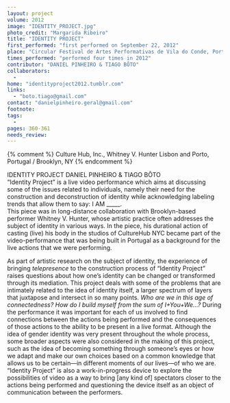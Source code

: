 ```yaml
---
layout: project
volume: 2012
image: "IDENTITY_PROJECT.jpg"
photo_credit: "Margarida Ribeiro"
title: "IDENTITY PROJECT"
first_performed: "first performed on September 22, 2012"
place: "Circular Festival de Artes Performativas de Vila do Conde, Portugal"
times_performed: "performed four times in 2012"
contributor: "DANIEL PINHEIRO & TIAGO BÔTO"
collaborators: 
  - 
home: "identityproject2012.tumblr.com"
links: 
  - "boto.tiago@gmail.com"
contact: "danielpinheiro.geral@gmail.com"
footnote: 
tags: 
  - 
pages: 360-361
needs_review: 
---
```


{% comment %} 
Culture Hub, Inc., Whitney V. Hunter
Lisbon and Porto, Portugal / Brooklyn, NY
{% endcomment %}

 IDENTITY PROJECT 
 DANIEL PINHEIRO &amp; TIAGO BÔTO  
 “Identity Project” is a live video performance which aims at discussing some of the issues related to individuals, namely their need for the construction and deconstruction of identity while acknowledging labeling trends that allow them to say: I AM _____.  
 This piece was in long-distance collaboration with Brooklyn-based performer Whitney V. Hunter, whose artistic practice often addresses the subject of identity in various ways. In the piece, his durational action of casting (live) his body in the studios of CultureHub NYC became part of the video-performance that was being built in Portugal as a background for the live actions that we were performing. 
   
 As part of artistic research on the subject of identity, the experience of bringing <em>telepresence</em> to the construction process of “Identity Project” raises questions about how one’s identity can be changed or transformed through its mediation. This project deals with some of the problems that are intimately related to the idea of identity itself, a larger spectrum of layers that juxtapose and intersect in so many points. <em>Who are we in this age of connectedness? How do I build myself from the sum of I+You+We...?</em> During the performance it was important for each of us involved to find connections between the actions being performed and the consequences of those actions to the ability to be present in a live format. Although the idea of gender identity was very present throughout the whole process, some broader aspects were also considered in the making of this project, such as the idea of becoming something through someone’s eyes or how we adapt and make our own choices based on a common knowledge that allows us to be certain—in different moments of our lives—of who we are. 
 “Identity Project” is also a work-in-progress device to explore the possibilities of  video as a way to bring [any kind of] spectators closer to the actions being performed and questioning the device itself as an object of communication between the performers. 
